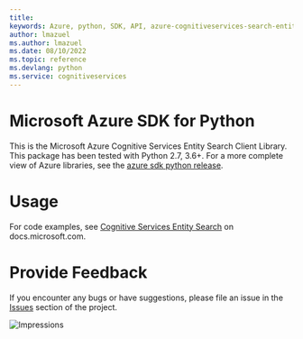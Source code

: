 ```yaml
---
title: 
keywords: Azure, python, SDK, API, azure-cognitiveservices-search-entitysearch, cognitiveservices
author: lmazuel
ms.author: lmazuel
ms.date: 08/10/2022
ms.topic: reference
ms.devlang: python
ms.service: cognitiveservices
---
```

# Microsoft Azure SDK for Python

This is the Microsoft Azure Cognitive Services Entity Search Client Library.
This package has been tested with Python 2.7, 3.6+.
For a more complete view of Azure libraries, see the [azure sdk python release](https://aka.ms/azsdk/python/all).


# Usage




For code examples, see [Cognitive Services Entity Search](/python/api/overview/azure/cognitive-services) on docs.microsoft.com.


# Provide Feedback

If you encounter any bugs or have suggestions, please file an issue in the
[Issues](https://github.com/Azure/azure-sdk-for-python/issues)
section of the project. 


![Impressions](https://azure-sdk-impressions.azurewebsites.net/api/impressions/azure-sdk-for-python%2Fazure-cognitiveservices-search-entitysearch%2FREADME.png)

